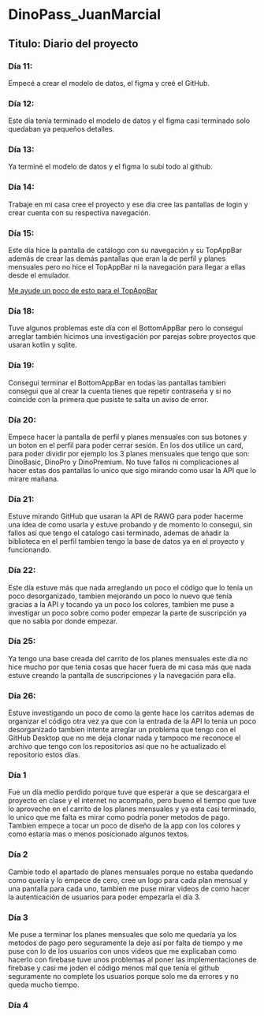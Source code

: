 # DinoPass_JuanMarcial
## Titulo: Diario del proyecto
### Día 11:
Empecé a crear el modelo de datos, el figma y creé el GitHub.
### Día 12:
Este día tenía terminado el modelo de datos y el figma casi terminado solo quedaban ya pequeños detalles.
### Día 13:
Ya terminé el modelo de datos y el figma lo subí todo al github.
### Día 14:
Trabaje en mi casa cree el proyecto y ese día cree las pantallas de login y crear cuenta con su respectiva navegación.
### Día 15:
Este día hice la pantalla de catálogo con su navegación y su TopAppBar además de crear las demás pantallas que eran la de perfil y planes mensuales pero no hice el TopAppBar ni la navegación para llegar a ellas desde el emulador.

[Me ayude un poco de esto para el TopAppBar](https://foso.github.io/Jetpack-Compose-Playground/material/topappbar/)
### Día 18:
Tuve algunos problemas este día con el BottomAppBar pero lo conseguí arreglar también hicimos una investigación por parejas sobre proyectos que usaran kotlin y sqlite.
### Día 19:
Consegui terminar el BottomAppBar en todas las pantallas tambien consegui que al crear la cuenta tienes que repetir contraseña y si no coincide con la primera que pusiste te salta un aviso de error.
### Día 20: 
Empece hacer la pantalla de perfil y planes mensuales con sus botones y un boton en el perfil para poder cerrar sesión. En los dos utilice un card, para poder dividir por ejemplo los 3 planes mensuales que tengo que son: DinoBasic, DinoPro y DinoPremium. No tuve fallos ni complicaciones al hacer estas dos pantallas lo unico que sigo mirando como usar la API que lo mirare mañana.
### Día 21:
Estuve mirando GitHub que usaran la API de RAWG para poder hacerme una idea de como usarla y estuve probando y de momento lo consegui, sin fallos así que tengo el catalogo casi terminado, ademas de añadir la biblioteca en el perfil tambien tengo la base de datos ya en el proyecto y funcionando.
### Día 22:
Este día estuve más que nada arreglando un poco el código que lo tenía un poco desorganizado, tambien mejorando un poco lo nuevo que tenía gracias a la API y tocando ya un poco los colores, tambien me puse a investigar un poco sobre como poder empezar la parte de suscripción ya que no sabia por donde empezar.
### Día 25:
Ya tengo una base creada del carrito de los planes mensuales este día no hice mucho por que tenia cosas que hacer fuera de mi casa más que nada estuve creando la pantalla de suscripciones y la navegación para ella.
### Día 26: 
Estuve investigando un poco de como la gente hace los carritos ademas de organizar el código otra vez ya que con la entrada de la API lo tenia un poco desorganizado tambien intente arreglar un problema que tengo con el GitHub Desktop que no me deja clonar nada y tampoco me reconoce el archivo que tengo con los repositorios así que no he actualizado el repositorio estos días.
### Día 1
Fue un día medio perdido porque tuve que esperar a que se descargara el proyecto en clase y el internet no acompaño, pero bueno el tiempo que tuve lo aproveche en el carrito de los planes mensuales y ya esta casi terminado, lo unico que me falta es mirar como podría poner metodos de pago. Tambien empece a tocar un poco de diseño de la app con los colores y como estaría mas o menos posicionado algunos textos.
### Día 2
Cambie todo el apartado de planes mensuales porque no estaba quedando como quería y lo empece de cero, cree un logo para cada plan mensual y una pantalla para cada uno, tambien me puse mirar videos de como hacer la autenticación de usuarios para poder empezarla el día 3.
### Día 3
Me puse a terminar los planes mensuales que solo me quedaría ya los metodos de pago pero seguramente la deje así por falta de tiempo y me puse con lo de los usuarios con unos videos que me explicaban como hacerlo con firebase tuve unos problemas al poner las implementaciones de firebase y casi me joden el código menos mal que tenía el github seguramente no complete los usuarios porque solo me da errores y no queda mucho tiempo.
### Día 4

